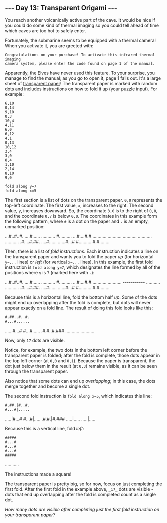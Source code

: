 \--- Day 13: Transparent Origami ---
------------------------------------

You reach another volcanically active part of the cave. It would be nice if you could do some kind of thermal imaging so you could tell ahead of time which caves are too hot to safely enter.

Fortunately, the submarine seems to be equipped with a thermal camera! When you activate it, you are greeted with:

    Congratulations on your purchase! To activate this infrared thermal imaging
    camera system, please enter the code found on page 1 of the manual.
    

Apparently, the Elves have never used this feature. To your surprise, you manage to find the manual; as you go to open it, page 1 falls out. It's a large sheet of [transparent paper](https://en.wikipedia.org/wiki/Transparency_(projection))! The transparent paper is marked with random dots and includes instructions on how to fold it up (your puzzle input). For example:

    6,10
    0,14
    9,10
    0,3
    10,4
    4,11
    6,0
    6,12
    4,1
    0,13
    10,12
    3,4
    3,0
    8,4
    1,10
    2,14
    8,10
    9,0
    
    fold along y=7
    fold along x=5
    

The first section is a list of dots on the transparent paper. `0,0` represents the top-left coordinate. The first value, `x`, increases to the right. The second value, `y`, increases downward. So, the coordinate `3,0` is to the right of `0,0`, and the coordinate `0,7` is below `0,0`. The coordinates in this example form the following pattern, where `#` is a dot on the paper and `.` is an empty, unmarked position:

   ...#..#..#.
   ....#......
   ...........
    #..........
   ...#....#.#
   ...........
   ...........
   ...........
   ...........
   ...........
   .#....#.##.
   ....#......
   ......#...#
    #..........
    #.#........
    

Then, there is a list of _fold instructions_. Each instruction indicates a line on the transparent paper and wants you to fold the paper _up_ (for horizontal `y=...` lines) or _left_ (for vertical `x=...` lines). In this example, the first fold instruction is `fold along y=7`, which designates the line formed by all of the positions where `y` is `7` (marked here with `-`):

   ...#..#..#.
   ....#......
   ...........
    #..........
   ...#....#.#
   ...........
   ...........
    -----------
   ...........
   ...........
   .#....#.##.
   ....#......
   ......#...#
    #..........
    #.#........
    

Because this is a horizontal line, fold the bottom half _up_. Some of the dots might end up overlapping after the fold is complete, but dots will never appear exactly on a fold line. The result of doing this fold looks like this:

    #.##..#..#.
    #...#......
   ......#...#
    #...#......
   .#.#..#.###
   ...........
   ...........
    

Now, only `17` dots are visible.

Notice, for example, the two dots in the bottom left corner before the transparent paper is folded; after the fold is complete, those dots appear in the top left corner (at `0,0` and `0,1`). Because the paper is transparent, the dot just below them in the result (at `0,3`) remains visible, as it can be seen through the transparent paper.

Also notice that some dots can end up _overlapping_; in this case, the dots merge together and become a single dot.

The second fold instruction is `fold along x=5`, which indicates this line:

    #.##.|#..#.
    #...#|.....
   .....|#...#
    #...#|.....
   .#.#.|#.###
   .....|.....
   .....|.....
    

Because this is a vertical line, fold _left_:

    #####
    #...#
    #...#
    #...#
    #####
   .....
   .....
    

The instructions made a square!

The transparent paper is pretty big, so for now, focus on just completing the first fold. After the first fold in the example above, `_17_` dots are visible - dots that end up overlapping after the fold is completed count as a single dot.

_How many dots are visible after completing just the first fold instruction on your transparent paper?_